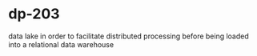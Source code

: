 # dp-203
data lake in order to facilitate distributed processing before being loaded into a relational data warehouse
